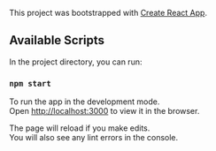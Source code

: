 This project was bootstrapped with [Create React App](https://github.com/facebook/create-react-app).

## Available Scripts

In the project directory, you can run:

### `npm start`

To run the app in the development mode.<br />
Open [http://localhost:3000](http://localhost:3000) to view it in the browser.

The page will reload if you make edits.<br />
You will also see any lint errors in the console.
